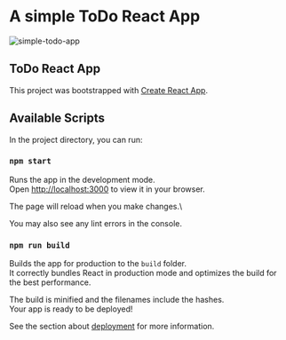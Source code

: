 
# A simple ToDo React App
![simple-todo-app](https://user-images.githubusercontent.com/86862861/172765339-07a8d1fb-6cf4-4be0-ae21-35be2c573459.png)


## ToDo React App

This project was bootstrapped with [Create React App](https://github.com/facebook/create-react-app).

## Available Scripts

In the project directory, you can run:

### `npm start`

Runs the app in the development mode.\
Open [http://localhost:3000](http://localhost:3000) to view it in your browser.

The page will reload when you make changes.\
<!-- @import "[TOC]" {cmd="toc" depthFrom=1 depthTo=6 orderedList=false} -->

You may also see any lint errors in the console.

### `npm run build`

Builds the app for production to the `build` folder.\
It correctly bundles React in production mode and optimizes the build for the best performance.

The build is minified and the filenames include the hashes.\
Your app is ready to be deployed!

See the section about [deployment](https://facebook.github.io/create-react-app/docs/deployment) for more information.


